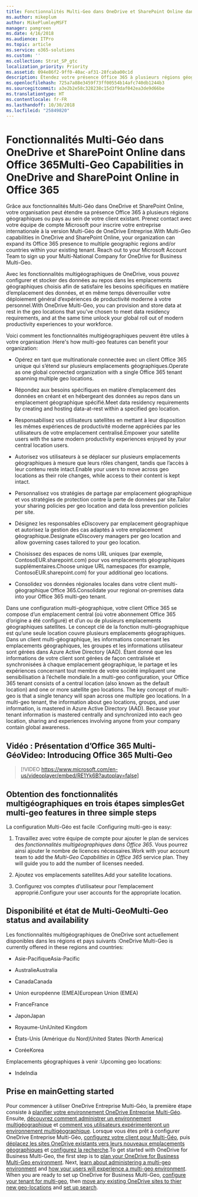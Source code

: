 ```yaml
---
title: Fonctionnalités Multi-Geo dans OneDrive et SharePoint Online dans Office 365
ms.author: mikeplum
author: MikePlumleyMSFT
manager: pamgreen
ms.date: 4/16/2018
ms.audience: ITPro
ms.topic: article
ms.service: o365-solutions
ms.custom: ''
ms.collection: Strat_SP_gtc
localization_priority: Priority
ms.assetid: 094e86f2-9ff0-40ac-af31-28fcaba00c1d
description: Étendez votre présence Office 365 à plusieurs régions géographiques grâce aux fonctionnalités multigéographiques dans OneDrive et SharePoint Online.
ms.openlocfilehash: 725a7a88e3459f73ff00554b14afc740db1244b3
ms.sourcegitcommit: a3e2b2e58c328238c15d3f9daf042ea3de9d66be
ms.translationtype: HT
ms.contentlocale: fr-FR
ms.lasthandoff: 10/30/2018
ms.locfileid: "25849820"
---
```

# <a name="multi-geo-capabilities-in-onedrive-and-sharepoint-online-in-office-365"></a><span data-ttu-id="a6a89-103">Fonctionnalités Multi-Géo dans OneDrive et SharePoint Online dans Office 365</span><span class="sxs-lookup"><span data-stu-id="a6a89-103">Multi-Geo Capabilities in OneDrive and SharePoint Online in Office 365</span></span>

<span data-ttu-id="a6a89-p101">Grâce aux fonctionnalités Multi-Géo dans OneDrive et SharePoint Online, votre organisation peut étendre sa présence Office 365 à plusieurs régions géographiques ou pays au sein de votre client existant. Prenez contact avec votre équipe de compte Microsoft pour inscrire votre entreprise internationale à la version Multi-Géo de OneDrive Entreprise.</span><span class="sxs-lookup"><span data-stu-id="a6a89-p101">With Multi-Geo capabilities in OneDrive and SharePoint Online, your organization can expand its Office 365 presence to multiple geographic regions and/or countries within your existing tenant. Reach out to your Microsoft Account Team to sign up your Multi-National Company for OneDrive for Business Multi-Geo.</span></span>
  
<span data-ttu-id="a6a89-106">Avec les fonctionnalités multigéographiques de OneDrive, vous pouvez configurer et stocker des données au repos dans les emplacements géographiques choisis afin de satisfaire les besoins spécifiques en matière d’emplacement des données, et en même temps déverrouiller votre déploiement général d’expériences de productivité moderne à votre personnel.</span><span class="sxs-lookup"><span data-stu-id="a6a89-106">With OneDrive Multi-Geo, you can provision and store data at rest in the geo locations that you've chosen to meet data residency requirements, and at the same time unlock your global roll out of modern productivity experiences to your workforce.</span></span>
  
<span data-ttu-id="a6a89-107">Voici comment les fonctionnalités multigéographiques peuvent être utiles à votre organisation :</span><span class="sxs-lookup"><span data-stu-id="a6a89-107">Here's how multi-geo features can benefit your organization:</span></span>
  
- <span data-ttu-id="a6a89-108">Opérez en tant que multinationale connectée avec un client Office 365 unique qui s’étend sur plusieurs emplacements géographiques.</span><span class="sxs-lookup"><span data-stu-id="a6a89-108">Operate as one global connected organization with a single Office 365 tenant spanning multiple geo locations.</span></span>
    
- <span data-ttu-id="a6a89-109">Répondez aux besoins spécifiques en matière d’emplacement des données en créant et en hébergeant des données au repos dans un emplacement géographique spécifié.</span><span class="sxs-lookup"><span data-stu-id="a6a89-109">Meet data residency requirements by creating and hosting data-at-rest within a specified geo location.</span></span>
    
- <span data-ttu-id="a6a89-110">Responsabilisez vos utilisateurs satellites en mettant à leur disposition les mêmes expériences de productivité moderne appréciées par les utilisateurs de votre emplacement centralisé.</span><span class="sxs-lookup"><span data-stu-id="a6a89-110">Empower your satellite users with the same modern productivity experiences enjoyed by your central location users.</span></span>
    
- <span data-ttu-id="a6a89-111">Autorisez vos utilisateurs à se déplacer sur plusieurs emplacements géographiques à mesure que leurs rôles changent, tandis que l’accès à leur contenu reste intact.</span><span class="sxs-lookup"><span data-stu-id="a6a89-111">Enable your users to move across geo locations as their role changes, while access to their content is kept intact.</span></span>
    
- <span data-ttu-id="a6a89-112">Personnalisez vos stratégies de partage par emplacement géographique et vos stratégies de protection contre la perte de données par site.</span><span class="sxs-lookup"><span data-stu-id="a6a89-112">Tailor your sharing policies per geo location and data loss prevention policies per site.</span></span>
    
- <span data-ttu-id="a6a89-113">Désignez les responsables eDiscovery par emplacement géographique et autorisez la gestion des cas adaptés à votre emplacement géographique.</span><span class="sxs-lookup"><span data-stu-id="a6a89-113">Designate eDiscovery managers per geo location and allow governing cases tailored to your geo location.</span></span>
    
- <span data-ttu-id="a6a89-114">Choisissez des espaces de noms URL uniques (par exemple, ContosoEUR.sharepoint.com) pour vos emplacements géographiques supplémentaires.</span><span class="sxs-lookup"><span data-stu-id="a6a89-114">Choose unique URL namespaces (for example, ContosoEUR.sharepoint.com) for your additional geo locations.</span></span>
    
- <span data-ttu-id="a6a89-115">Consolidez vos données régionales locales dans votre client multi-géographique Office 365.</span><span class="sxs-lookup"><span data-stu-id="a6a89-115">Consolidate your regional on-premises data into your Office 365 multi-geo tenant.</span></span>
    
<span data-ttu-id="a6a89-p102">Dans une configuration multi-géographique, votre client Office 365 se compose d’un emplacement central (où votre abonnement Office 365 d’origine a été configuré) et d’un ou de plusieurs emplacements géographiques satellites. Le concept clé de la fonction multi-géographique est qu’une seule location couvre plusieurs emplacements géographiques. Dans un client multi-géographique, les informations concernant les emplacements géographiques, les groupes et les informations utilisateur sont gérées dans Azure Active Directory (AAD). Étant donné que les informations de votre client sont gérées de façon centralisée et synchronisées à chaque emplacement géographique, le partage et les expériences concernant tout membre de votre société impliquent une sensibilisation à l’échelle mondiale.</span><span class="sxs-lookup"><span data-stu-id="a6a89-p102">In a multi-geo configuration, your Office 365 tenant consists of a central location (also known as the default location) and one or more satellite geo locations. The key concept of multi-geo is that a single tenancy will span across one multiple geo locations. In a multi-geo tenant, the information about geo locations, groups, and user information, is mastered in Azure Active Directory (AAD). Because your tenant information is mastered centrally and synchronized into each geo location, sharing and experiences involving anyone from your company contain global awareness.</span></span>

## <a name="video-introducing-office-365-multi-geo"></a><span data-ttu-id="a6a89-120">Vidéo : Présentation d’Office 365 Multi-Géo</span><span class="sxs-lookup"><span data-stu-id="a6a89-120">Video: Introducing Office 365 Multi-Geo</span></span>

> [!VIDEO https://www.microsoft.com/en-us/videoplayer/embed/RE1Yk6B?autoplay=false]
  
## <a name="get-multi-geo-features-in-three-simple-steps"></a><span data-ttu-id="a6a89-121">Obtention des fonctionnalités multigéographiques en trois étapes simples</span><span class="sxs-lookup"><span data-stu-id="a6a89-121">Get multi-geo features in three simple steps</span></span>

<span data-ttu-id="a6a89-122">La configuration Multi-Géo est facile :</span><span class="sxs-lookup"><span data-stu-id="a6a89-122">Configuring multi-geo is easy:</span></span>
  
1. <span data-ttu-id="a6a89-p103">Travaillez avec votre équipe de compte pour ajouter le plan de services des _fonctionnalités multigéographiques dans Office 365_. Vous pourrez ainsi ajouter le nombre de licences nécessaires.</span><span class="sxs-lookup"><span data-stu-id="a6a89-p103">Work with your account team to add the _Multi-Geo Capabilities in Office 365_ service plan. They will guide you to add the number of licenses needed.</span></span>
    
2. <span data-ttu-id="a6a89-125">Ajoutez vos emplacements satellites.</span><span class="sxs-lookup"><span data-stu-id="a6a89-125">Add your satellite locations.</span></span>
    
3. <span data-ttu-id="a6a89-126">Configurez vos comptes d’utilisateur pour l’emplacement approprié.</span><span class="sxs-lookup"><span data-stu-id="a6a89-126">Configure your user accounts for the appropriate location.</span></span>
    
## <a name="multi-geo-status-and-availability"></a><span data-ttu-id="a6a89-127">Disponibilité et état de Multi-Geo</span><span class="sxs-lookup"><span data-stu-id="a6a89-127">Multi-Geo status and availability</span></span>

<span data-ttu-id="a6a89-128">Les fonctionnalités multigéographiques de OneDrive sont actuellement disponibles dans les régions et pays suivants :</span><span class="sxs-lookup"><span data-stu-id="a6a89-128">OneDrive Multi-Geo is currently offered in these regions and countries:</span></span>
  
- <span data-ttu-id="a6a89-129">Asie-Pacifique</span><span class="sxs-lookup"><span data-stu-id="a6a89-129">Asia-Pacific</span></span>
    
- <span data-ttu-id="a6a89-130">Australie</span><span class="sxs-lookup"><span data-stu-id="a6a89-130">Australia</span></span>
    
- <span data-ttu-id="a6a89-131">Canada</span><span class="sxs-lookup"><span data-stu-id="a6a89-131">Canada</span></span>
    
- <span data-ttu-id="a6a89-132">Union européenne (EMEA)</span><span class="sxs-lookup"><span data-stu-id="a6a89-132">European Union (EMEA)</span></span>

- <span data-ttu-id="a6a89-133">France</span><span class="sxs-lookup"><span data-stu-id="a6a89-133">France</span></span>
    
- <span data-ttu-id="a6a89-134">Japon</span><span class="sxs-lookup"><span data-stu-id="a6a89-134">Japan</span></span>
    
- <span data-ttu-id="a6a89-135">Royaume-Uni</span><span class="sxs-lookup"><span data-stu-id="a6a89-135">United Kingdom</span></span>
    
- <span data-ttu-id="a6a89-136">États-Unis (Amérique du Nord)</span><span class="sxs-lookup"><span data-stu-id="a6a89-136">United States (North America)</span></span>
    
- <span data-ttu-id="a6a89-137">Corée</span><span class="sxs-lookup"><span data-stu-id="a6a89-137">Korea</span></span>
      
<span data-ttu-id="a6a89-138">Emplacements géographiques à venir :</span><span class="sxs-lookup"><span data-stu-id="a6a89-138">Upcoming geo locations:</span></span>
  
- <span data-ttu-id="a6a89-139">Inde</span><span class="sxs-lookup"><span data-stu-id="a6a89-139">India</span></span>
    
## <a name="getting-started"></a><span data-ttu-id="a6a89-140">Prise en main</span><span class="sxs-lookup"><span data-stu-id="a6a89-140">Getting started</span></span>

<span data-ttu-id="a6a89-p104">Pour commencer à utiliser OneDrive Entreprise Multi-Géo, la première étape consiste à [planifier votre environnement OneDrive Entreprise Multi-Géo](plan-for-multi-geo.md). Ensuite, [découvrez comment administrer un environnement multigéographique](administering-a-multi-geo-environment.md) et [comment vos utilisateurs expérimenteront un environnement multigéographique](multi-geo-user-experience.md). Lorsque vous êtes prêt à configurer OneDrive Entreprise Multi-Géo, [configurez votre client pour Multi-Géo](multi-geo-tenant-configuration.md), puis [déplacez les sites OneDrive existants vers leurs nouveaux emplacements géographiques](move-onedrive-between-geo-locations.md) et [configurez la recherche](configure-search-for-multi-geo.md).</span><span class="sxs-lookup"><span data-stu-id="a6a89-p104">To get started with OneDrive for Business Multi-Geo, the first step is to [plan your OneDrive for Business Multi-Geo environment](plan-for-multi-geo.md). Next, [learn about administering a multi-geo environment](administering-a-multi-geo-environment.md) and [how your users will experience a multi-geo environment](multi-geo-user-experience.md). When you are ready to set up OneDrive for Business Multi-Geo, [configure your tenant for multi-geo](multi-geo-tenant-configuration.md), then [move any existing OneDrive sites to thier new geo-locations](move-onedrive-between-geo-locations.md) and [set up search](configure-search-for-multi-geo.md).</span></span>
